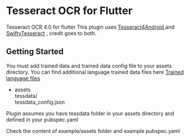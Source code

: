 # Tesseract OCR for Flutter

Tesseract OCR 4.0 for flutter
This plugin uses <a href="https://github.com/adaptech-cz/Tesseract4Android/"> Tesseract4Android </a>  and <a href="https://github.com/SwiftyTesseract/SwiftyTesseract">SwiftyTesseract</a> ,  credit goes to both.

## Getting Started

You must add trained data and trained data config file to your assets directory.
You can find additional language trained data files here <a href="https://github.com/tesseract-ocr/tessdata">Trained language files</a>

- assets<br/>
    tessdata/<br/>
    tessdata_config.json<br/>

Plugin assumes you have tessdata folder in your assets directory and defined in your pubspec.yaml 

Check the content of example/assets folder and example pubspec.yaml
